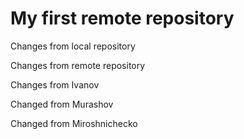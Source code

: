 # My first remote repository

Changes from local repository

Changes from remote repository

Changes from Ivanov

Changed from Murashov

Changed from Miroshnichecko